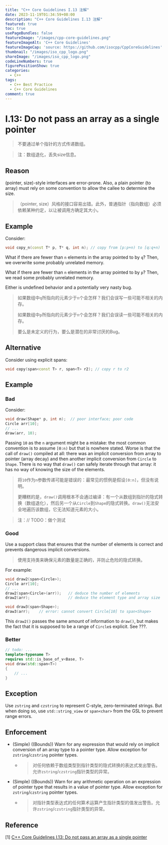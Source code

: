 ```yaml
---
title: "C++ Core Guidelines I.13 注解"
date: 2023-11-19T01:34:59+08:00
description: "C++ Core Guidelines I.13 注解"
featured: true
toc: true
usePageBundles: false
featureImage: "/images/cpp-core-guidelines.png"
featureImageAlt: 'C++ Core Guidelines'
featureImageCap: 'source: https://github.com/isocpp/CppCoreGuidelines'
thumbnail: "/images/iso_cpp_logo.png"
shareImage: "/images/iso_cpp_logo.png"
codeLineNumbers: true
figurePositionShow: true
categories:
  - C++
tags:
  - C++ Best Practice
  - C++ Core Guidelines
comment: true
---
```


# I.13: Do not pass an array as a single pointer

>不要通过单个指针的方式传递数组。

> 注：数组退化，丢失size信息。

## Reason

(pointer, size)-style interfaces are error-prone. Also, a plain pointer (to array) must rely on some convention to allow the callee to determine the size.

>（pointer, size）风格的接口容易出错。此外，普通指针（指向数组）必须依赖某种约定，以让被调用方确定其大小。

## Example

Consider:

```c++
void copy_n(const T* p, T* q, int n); // copy from [p:p+n) to [q:q+n)
```

What if there are fewer than `n` elements in the array pointed to by `q`? Then, we overwrite some probably unrelated memory.

What if there are fewer than `n` elements in the array pointed to by `p`? Then, we read some probably unrelated memory.

Either is undefined behavior and a potentially very nasty bug.

>如果数组中`q`所指向的元素少于`n`个会怎样？我们会误写一些可能不相关的内存。
>
>如果数组中`p`所指向的元素少于`n`个会怎样？我们会误读一些可能不相关的内存。
>
>要么是未定义的行为，要么是潜在的非常讨厌的Bug。

## Alternative

Consider using explicit spans:

```c++
void copy(span<const T> r, span<T> r2); // copy r to r2
```

## Example

### Bad

Consider:

```c++
void draw(Shape* p, int n);  // poor interface; poor code
Circle arr[10];
// ...
draw(arr, 10);
```

Passing `10` as the `n` argument might be a mistake: the most common convention is to assume `[0:n)` but that is nowhere stated. Worse is that the call of `draw()` compiled at all: there was an implicit conversion from array to pointer (array decay) and then another implicit conversion from `Circle` to `Shape`. There is no way that `draw()` can safely iterate through that array: it has no way of knowing the size of the elements.

> 将`10`作为`n`参数传递可能是错误的：最常见的惯例是假设`[0:n]`，但没有说明。
>
> 更糟糕的是，`draw()`调用根本不会通过编译：有一个从数组到指针的隐式转换（数组退化），然后另一个从`Circle`到`Shape`的隐式转换。`draw()`无法安全地遍历该数组，它无法知道元素的大小。

> 注：// TODO：做个测试

### Good

Use a support class that ensures that the number of elements is correct and prevents dangerous implicit conversions.

>使用支持类来确保元素的数量是正确的，并防止危险的隐式转换。

For example:

```c++
void draw2(span<Circle>);
Circle arr[10];
// ...
draw2(span<Circle>(arr));	// deduce the number of elements
draw2(arr);					// deduce the element type and array size

void draw3(span<Shape>);
draw3(arr);    // error: cannot convert Circle[10] to span<Shape>
```

This `draw2()` passes the same amount of information to `draw()`, but makes the fact that it is supposed to be a range of `Circle`s explicit. See ???.

### Better

```c++
// todo: ...
template<typename T>
requires std::is_base_of_v<Base, T>
void draw(std::span<T>)
{
    // ...
}
```

## Exception

Use `zstring` and `czstring` to represent C-style, zero-terminated strings. But when doing so, use `std::string_view` or `span<char>` from the GSL to prevent range errors.

## Enforcement

- (Simple) ((Bounds)) Warn for any expression that would rely on implicit conversion of an array type to a pointer type. Allow exception for `zstring`/`czstring` pointer types.

  - >对任何依赖于数组类型到指针类型的隐式转换的表达式发出警告。允许`zstring`/`czstring`指针类型的异常。

- (Simple) ((Bounds)) Warn for any arithmetic operation on an expression of pointer type that results in a value of pointer type. Allow exception for `zstring`/`czstring` pointer types.

  - > 对指针类型表达式的任何算术运算产生指针类型的值发出警告。允许`zstring`/`czstring`指针类型的异常。

## Reference

[1] [C++ Core Guidelines I.13: Do not pass an array as a single pointer](https://isocpp.github.io/CppCoreGuidelines/CppCoreGuidelines#i13-do-not-pass-an-array-as-a-single-pointer)
